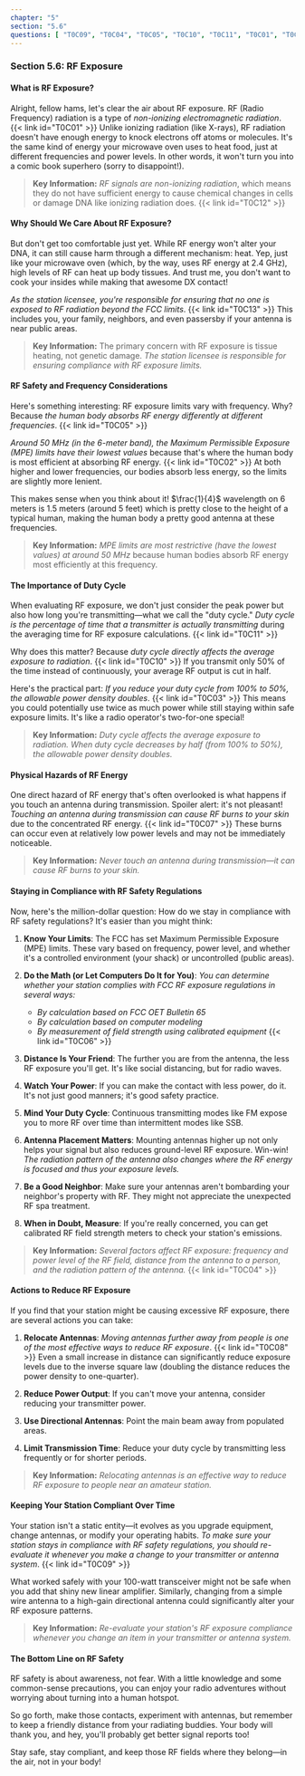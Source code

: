 ```yaml
---
chapter: "5"
section: "5.6"
questions: [ "T0C09", "T0C04", "T0C05", "T0C10", "T0C11", "T0C01", "T0C02", "T0C06", "T0C07", "T0C08", "T0C03", "T0C12", "T0C13" ]
---
```


### Section 5.6: RF Exposure

#### What is RF Exposure?

Alright, fellow hams, let's clear the air about RF exposure. RF (Radio Frequency) radiation is a type of *non-ionizing electromagnetic radiation*. {{< link id="T0C01" >}} Unlike ionizing radiation (like X-rays), RF radiation doesn't have enough energy to knock electrons off atoms or molecules. It's the same kind of energy your microwave oven uses to heat food, just at different frequencies and power levels. In other words, it won't turn you into a comic book superhero (sorry to disappoint!).

> **Key Information:** *RF signals are non-ionizing radiation*, which means they do not have sufficient energy to cause chemical changes in cells or damage DNA like ionizing radiation does. {{< link id="T0C12" >}}

#### Why Should We Care About RF Exposure?

But don't get too comfortable just yet. While RF energy won't alter your DNA, it can still cause harm through a different mechanism: heat. Yep, just like your microwave oven (which, by the way, uses RF energy at 2.4 GHz), high levels of RF can heat up body tissues. And trust me, you don't want to cook your insides while making that awesome DX contact!

*As the station licensee, you're responsible for ensuring that no one is exposed to RF radiation beyond the FCC limits*. {{< link id="T0C13" >}} This includes you, your family, neighbors, and even passersby if your antenna is near public areas.

> **Key Information:** The primary concern with RF exposure is tissue heating, not genetic damage. *The station licensee is responsible for ensuring compliance with RF exposure limits.*

#### RF Safety and Frequency Considerations

Here's something interesting: RF exposure limits vary with frequency. Why? Because *the human body absorbs RF energy differently at different frequencies*. {{< link id="T0C05" >}}

*Around 50 MHz (in the 6-meter band), the Maximum Permissible Exposure (MPE) limits have their lowest values* because that's where the human body is most efficient at absorbing RF energy. {{< link id="T0C02" >}} At both higher and lower frequencies, our bodies absorb less energy, so the limits are slightly more lenient.

This makes sense when you think about it! $\frac{1}{4}$ wavelength on 6 meters is 1.5 meters (around 5 feet) which is pretty close to the height of a typical human, making the human body a pretty good antenna at these frequencies.

> **Key Information:** *MPE limits are most restrictive (have the lowest values) at around 50 MHz* because human bodies absorb RF energy most efficiently at this frequency.

#### The Importance of Duty Cycle

When evaluating RF exposure, we don't just consider the peak power but also how long you're transmitting—what we call the "duty cycle." *Duty cycle is the percentage of time that a transmitter is actually transmitting* during the averaging time for RF exposure calculations. {{< link id="T0C11" >}}

Why does this matter? Because *duty cycle directly affects the average exposure to radiation*. {{< link id="T0C10" >}} If you transmit only 50% of the time instead of continuously, your average RF output is cut in half.

Here's the practical part: *If you reduce your duty cycle from 100% to 50%, the allowable power density doubles*. {{< link id="T0C03" >}} This means you could potentially use twice as much power while still staying within safe exposure limits. It's like a radio operator's two-for-one special!

> **Key Information:** *Duty cycle affects the average exposure to radiation. When duty cycle decreases by half (from 100% to 50%), the allowable power density doubles.*

#### Physical Hazards of RF Energy

One direct hazard of RF energy that's often overlooked is what happens if you touch an antenna during transmission. Spoiler alert: it's not pleasant! *Touching an antenna during transmission can cause RF burns to your skin* due to the concentrated RF energy. {{< link id="T0C07" >}} These burns can occur even at relatively low power levels and may not be immediately noticeable.

> **Key Information:** *Never touch an antenna during transmission—it can cause RF burns to your skin.*

#### Staying in Compliance with RF Safety Regulations

Now, here's the million-dollar question: How do we stay in compliance with RF safety regulations? It's easier than you might think:

1. **Know Your Limits**: The FCC has set Maximum Permissible Exposure (MPE) limits. These vary based on frequency, power level, and whether it's a controlled environment (your shack) or uncontrolled (public areas).

2. **Do the Math (or Let Computers Do It for You)**: *You can determine whether your station complies with FCC RF exposure regulations in several ways:*
   - *By calculation based on FCC OET Bulletin 65*
   - *By calculation based on computer modeling*
   - *By measurement of field strength using calibrated equipment* {{< link id="T0C06" >}}

3. **Distance Is Your Friend**: The further you are from the antenna, the less RF exposure you'll get. It's like social distancing, but for radio waves.

4. **Watch Your Power**: If you can make the contact with less power, do it. It's not just good manners; it's good safety practice.

5. **Mind Your Duty Cycle**: Continuous transmitting modes like FM expose you to more RF over time than intermittent modes like SSB.

6. **Antenna Placement Matters**: Mounting antennas higher up not only helps your signal but also reduces ground-level RF exposure. Win-win! *The radiation pattern of the antenna also changes where the RF energy is focused and thus your exposure levels.*

7. **Be a Good Neighbor**: Make sure your antennas aren't bombarding your neighbor's property with RF. They might not appreciate the unexpected RF spa treatment.

8. **When in Doubt, Measure**: If you're really concerned, you can get calibrated RF field strength meters to check your station's emissions.

> **Key Information:** *Several factors affect RF exposure: frequency and power level of the RF field, distance from the antenna to a person, and the radiation pattern of the antenna.* {{< link id="T0C04" >}}

#### Actions to Reduce RF Exposure

If you find that your station might be causing excessive RF exposure, there are several actions you can take:

1. **Relocate Antennas**: *Moving antennas further away from people is one of the most effective ways to reduce RF exposure*. {{< link id="T0C08" >}} Even a small increase in distance can significantly reduce exposure levels due to the inverse square law (doubling the distance reduces the power density to one-quarter).

2. **Reduce Power Output**: If you can't move your antenna, consider reducing your transmitter power.

3. **Use Directional Antennas**: Point the main beam away from populated areas.

4. **Limit Transmission Time**: Reduce your duty cycle by transmitting less frequently or for shorter periods.

> **Key Information:** *Relocating antennas is an effective way to reduce RF exposure to people near an amateur station.*

#### Keeping Your Station Compliant Over Time

Your station isn't a static entity—it evolves as you upgrade equipment, change antennas, or modify your operating habits. *To make sure your station stays in compliance with RF safety regulations, you should re-evaluate it whenever you make a change to your transmitter or antenna system*. {{< link id="T0C09" >}}

What worked safely with your 100-watt transceiver might not be safe when you add that shiny new linear amplifier. Similarly, changing from a simple wire antenna to a high-gain directional antenna could significantly alter your RF exposure patterns.

> **Key Information:** *Re-evaluate your station's RF exposure compliance whenever you change an item in your transmitter or antenna system.*

#### The Bottom Line on RF Safety

RF safety is about awareness, not fear. With a little knowledge and some common-sense precautions, you can enjoy your radio adventures without worrying about turning into a human hotspot.

So go forth, make those contacts, experiment with antennas, but remember to keep a friendly distance from your radiating buddies. Your body will thank you, and hey, you'll probably get better signal reports too!

Stay safe, stay compliant, and keep those RF fields where they belong—in the air, not in your body!
